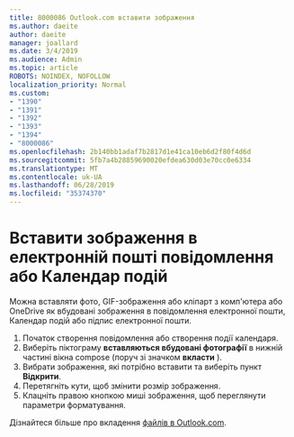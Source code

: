 ```yaml
---
title: 8000086 Outlook.com вставити зображення
ms.author: daeite
author: daeite
manager: joallard
ms.date: 3/4/2019
ms.audience: Admin
ms.topic: article
ROBOTS: NOINDEX, NOFOLLOW
localization_priority: Normal
ms.custom:
- "1390"
- "1391"
- "1392"
- "1393"
- "1394"
- "8000086"
ms.openlocfilehash: 2b140bb1adaf7b2817d1e41ca10eb6d2f80f4d6d
ms.sourcegitcommit: 5fb7a4b28859690020efdea630d03e70cc0e6334
ms.translationtype: MT
ms.contentlocale: uk-UA
ms.lasthandoff: 06/28/2019
ms.locfileid: "35374370"
---
```

# <a name="insert-pictures-in-an-email-message-or-calendar-event"></a>Вставити зображення в електронній пошті повідомлення або Календар подій

Можна вставляти фото, GIF-зображення або кліпарт з комп'ютера або OneDrive як вбудовані зображення в повідомлення електронної пошти, Календар подій або підпис електронної пошти.

1. Початок створення повідомлення або створення події календаря.
2. Виберіть піктограму **вставляються вбудовані фотографії** в нижній частині вікна compose (поруч зі значком **вкласти** ).
3. Вибрати зображення, які потрібно вставити та виберіть пункт **Відкрити**.
4. Перетягніть кути, щоб змінити розмір зображення.
5. Клацніть правою кнопкою миші зображення, щоб переглянути параметри форматування.

Дізнайтеся більше про вкладення [файлів в Outlook.com](https://support.office.com/article/8d7c1ea7-4e5f-44ce-bb6e-c5fcc92ba9ab).